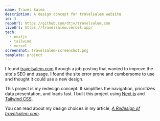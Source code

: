 ```yaml
---
name: Travel Salem
description: A design concept for travelsalem website
id: 3
repoUrl: https://github.com/dtjv/travelsalem.com
liveUrl: https://travelsalem.vercel.app/
tech:
  - nextjs
  - tailwind
  - vercel
screenshot: travelsalem-screenshot.png
template: project
---
```


<!-- intro -->

I found [travelsalem.com](https://travelsalem.com) through a job posting that
wanted to improve the site's SEO and usage. I found the site error prone and
cumbersome to use and thought it could use a new design.

This project is my redesign concept. It simplifies the navigation, prioritizes
data presentation, and loads fast. I built this project using
[Next.js](https://nextjs.org) and [Tailwind CSS](https://tailwindcss.com).

You can read about my design choices in my article,
_[A Redesign of travelsalem.com](https://dtjv.io/a-redesign-of-travelsalem/)_.

<!-- intro -->
